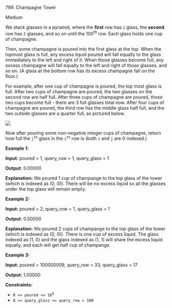 799\. Champagne Tower

Medium

We stack glasses in a pyramid, where the **first** row has `1` glass, the **second** row has `2` glasses, and so on until the 100<sup>th</sup> row. Each glass holds one cup of champagne.

Then, some champagne is poured into the first glass at the top. When the topmost glass is full, any excess liquid poured will fall equally to the glass immediately to the left and right of it. When those glasses become full, any excess champagne will fall equally to the left and right of those glasses, and so on. (A glass at the bottom row has its excess champagne fall on the floor.)

For example, after one cup of champagne is poured, the top most glass is full. After two cups of champagne are poured, the two glasses on the second row are half full. After three cups of champagne are poured, those two cups become full - there are 3 full glasses total now. After four cups of champagne are poured, the third row has the middle glass half full, and the two outside glasses are a quarter full, as pictured below.

![](https://leetcode-in-java.github.io/src/main/java/g0701_0800/s0799_champagne_tower/tower.png)

Now after pouring some non-negative integer cups of champagne, return how full the <code>j<sup>th</sup></code> glass in the <code>i<sup>th</sup></code> row is (both `i` and `j` are 0-indexed.)

**Example 1:**

**Input:** poured = 1, query\_row = 1, query\_glass = 1

**Output:** 0.00000

**Explanation:** We poured 1 cup of champange to the top glass of the tower (which is indexed as (0, 0)). There will be no excess liquid so all the glasses under the top glass will remain empty. 

**Example 2:**

**Input:** poured = 2, query\_row = 1, query\_glass = 1

**Output:** 0.50000

**Explanation:** We poured 2 cups of champange to the top glass of the tower (which is indexed as (0, 0)). There is one cup of excess liquid. The glass indexed as (1, 0) and the glass indexed as (1, 1) will share the excess liquid equally, and each will get half cup of champange. 

**Example 3:**

**Input:** poured = 100000009, query\_row = 33, query\_glass = 17

**Output:** 1.00000 

**Constraints:**

*   <code>0 <= poured <= 10<sup>9</sup></code>
*   `0 <= query_glass <= query_row < 100`